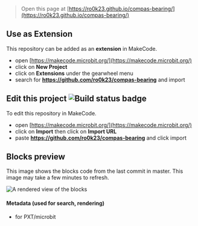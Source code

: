 
> Open this page at [https://ro0k23.github.io/compas-bearing/](https://ro0k23.github.io/compas-bearing/)

## Use as Extension

This repository can be added as an **extension** in MakeCode.

* open [https://makecode.microbit.org/](https://makecode.microbit.org/)
* click on **New Project**
* click on **Extensions** under the gearwheel menu
* search for **https://github.com/ro0k23/compas-bearing** and import

## Edit this project ![Build status badge](https://github.com/ro0k23/compas-bearing/workflows/MakeCode/badge.svg)

To edit this repository in MakeCode.

* open [https://makecode.microbit.org/](https://makecode.microbit.org/)
* click on **Import** then click on **Import URL**
* paste **https://github.com/ro0k23/compas-bearing** and click import

## Blocks preview

This image shows the blocks code from the last commit in master.
This image may take a few minutes to refresh.

![A rendered view of the blocks](https://github.com/ro0k23/compas-bearing/raw/master/.github/makecode/blocks.png)

#### Metadata (used for search, rendering)

* for PXT/microbit
<script src="https://makecode.com/gh-pages-embed.js"></script><script>makeCodeRender("{{ site.makecode.home_url }}", "{{ site.github.owner_name }}/{{ site.github.repository_name }}");</script>
